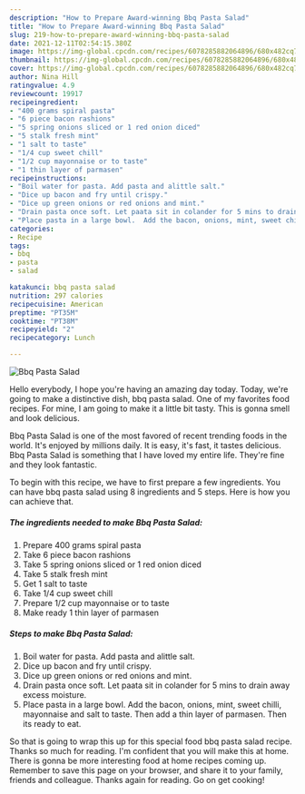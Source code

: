 ```yaml
---
description: "How to Prepare Award-winning Bbq Pasta Salad"
title: "How to Prepare Award-winning Bbq Pasta Salad"
slug: 219-how-to-prepare-award-winning-bbq-pasta-salad
date: 2021-12-11T02:54:15.380Z
image: https://img-global.cpcdn.com/recipes/6078285882064896/680x482cq70/bbq-pasta-salad-recipe-main-photo.jpg
thumbnail: https://img-global.cpcdn.com/recipes/6078285882064896/680x482cq70/bbq-pasta-salad-recipe-main-photo.jpg
cover: https://img-global.cpcdn.com/recipes/6078285882064896/680x482cq70/bbq-pasta-salad-recipe-main-photo.jpg
author: Nina Hill
ratingvalue: 4.9
reviewcount: 19917
recipeingredient:
- "400 grams spiral pasta"
- "6 piece bacon rashions"
- "5 spring onions sliced or 1 red onion diced"
- "5 stalk fresh mint"
- "1 salt to taste"
- "1/4 cup sweet chill"
- "1/2 cup mayonnaise or to taste"
- "1 thin layer of parmasen"
recipeinstructions:
- "Boil water for pasta. Add pasta and alittle salt."
- "Dice up bacon and fry until crispy."
- "Dice up green onions or red onions and mint."
- "Drain pasta once soft. Let paata sit in colander for 5 mins to drain away excess moisture."
- "Place pasta in a large bowl.  Add the bacon, onions, mint, sweet chilli, mayonnaise and salt to taste. Then add a thin layer of parmasen. Then its ready to eat."
categories:
- Recipe
tags:
- bbq
- pasta
- salad

katakunci: bbq pasta salad 
nutrition: 297 calories
recipecuisine: American
preptime: "PT35M"
cooktime: "PT38M"
recipeyield: "2"
recipecategory: Lunch

---
```



![Bbq Pasta Salad](https://img-global.cpcdn.com/recipes/6078285882064896/680x482cq70/bbq-pasta-salad-recipe-main-photo.jpg)

Hello everybody, I hope you're having an amazing day today. Today, we're going to make a distinctive dish, bbq pasta salad. One of my favorites food recipes. For mine, I am going to make it a little bit tasty. This is gonna smell and look delicious.

Bbq Pasta Salad is one of the most favored of recent trending foods in the world. It's enjoyed by millions daily. It is easy, it's fast, it tastes delicious. Bbq Pasta Salad is something that I have loved my entire life. They're fine and they look fantastic.




To begin with this recipe, we have to first prepare a few ingredients. You can have bbq pasta salad using 8 ingredients and 5 steps. Here is how you can achieve that.

<!--inarticleads1-->

##### The ingredients needed to make Bbq Pasta Salad:

1. Prepare 400 grams spiral pasta
1. Take 6 piece bacon rashions
1. Take 5 spring onions sliced or 1 red onion diced
1. Take 5 stalk fresh mint
1. Get 1 salt to taste
1. Take 1/4 cup sweet chill
1. Prepare 1/2 cup mayonnaise or to taste
1. Make ready 1 thin layer of parmasen




<!--inarticleads2-->

##### Steps to make Bbq Pasta Salad:

1. Boil water for pasta. Add pasta and alittle salt.
1. Dice up bacon and fry until crispy.
1. Dice up green onions or red onions and mint.
1. Drain pasta once soft. Let paata sit in colander for 5 mins to drain away excess moisture.
1. Place pasta in a large bowl.  Add the bacon, onions, mint, sweet chilli, mayonnaise and salt to taste. Then add a thin layer of parmasen. Then its ready to eat.




So that is going to wrap this up for this special food bbq pasta salad recipe. Thanks so much for reading. I'm confident that you will make this at home. There is gonna be more interesting food at home recipes coming up. Remember to save this page on your browser, and share it to your family, friends and colleague. Thanks again for reading. Go on get cooking!
